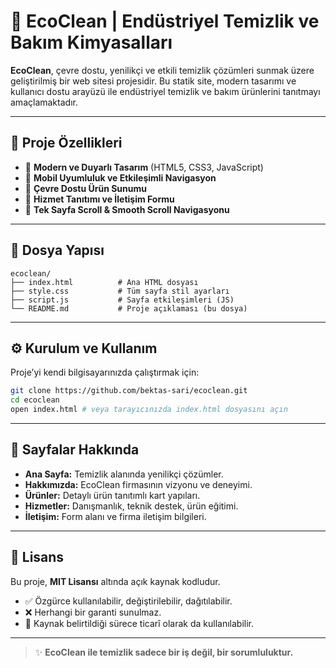 # 🌿 EcoClean | Endüstriyel Temizlik ve Bakım Kimyasalları

**EcoClean**, çevre dostu, yenilikçi ve etkili temizlik çözümleri sunmak üzere geliştirilmiş bir web sitesi projesidir. Bu statik site, modern tasarımı ve kullanıcı dostu arayüzü ile endüstriyel temizlik ve bakım ürünlerini tanıtmayı amaçlamaktadır.

---

## 🧹 Proje Özellikleri

- 🔹 **Modern ve Duyarlı Tasarım** (HTML5, CSS3, JavaScript)
- 🔹 **Mobil Uyumluluk ve Etkileşimli Navigasyon**
- 🔹 **Çevre Dostu Ürün Sunumu**
- 🔹 **Hizmet Tanıtımı ve İletişim Formu**
- 🔹 **Tek Sayfa Scroll & Smooth Scroll Navigasyonu**

---

## 📁 Dosya Yapısı

```
ecoclean/
├── index.html          # Ana HTML dosyası
├── style.css           # Tüm sayfa stil ayarları
├── script.js           # Sayfa etkileşimleri (JS)
└── README.md           # Proje açıklaması (bu dosya)
```

---

## ⚙️ Kurulum ve Kullanım

Proje’yi kendi bilgisayarınızda çalıştırmak için:

```bash
git clone https://github.com/bektas-sari/ecoclean.git
cd ecoclean
open index.html # veya tarayıcınızda index.html dosyasını açın
```

---

## 📖 Sayfalar Hakkında

- **Ana Sayfa:** Temizlik alanında yenilikçi çözümler.
- **Hakkımızda:** EcoClean firmasının vizyonu ve deneyimi.
- **Ürünler:** Detaylı ürün tanıtımlı kart yapıları.
- **Hizmetler:** Danışmanlık, teknik destek, ürün eğitimi.
- **İletişim:** Form alanı ve firma iletişim bilgileri.

---

## 📄 Lisans

Bu proje, **MIT Lisansı** altında açık kaynak kodludur.

- ✅ Özgürce kullanılabilir, değiştirilebilir, dağıtılabilir.
- ❌ Herhangi bir garanti sunulmaz.
- 🔗 Kaynak belirtildiği sürece ticarî olarak da kullanılabilir.

---

> ✨ **EcoClean ile temizlik sadece bir iş değil, bir sorumluluktur.**

